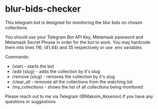 # blur-bids-checker
This telegram bot is designed for monitoring the blur bids on chosen collections. 

You should use your Telegram Bot API Key, Metamask password and Metamask Secret Phrase in order for the bot to work. 
You may hardcode them into lines 116, (41,44) and 35 respectively or use .env variables 

Commands: 
* /start - starts the bot
* /add {slug} - adds the collection by it's slug
* /remove {slug} - removes the collection by it's slug
* /clear_all - removes all the collections from the watching list
* /my_collections - shows the list of all collections being monitored

Please reach out to me via Telegram (@Maksim_Aksenov) if you have any questions or suggestions
